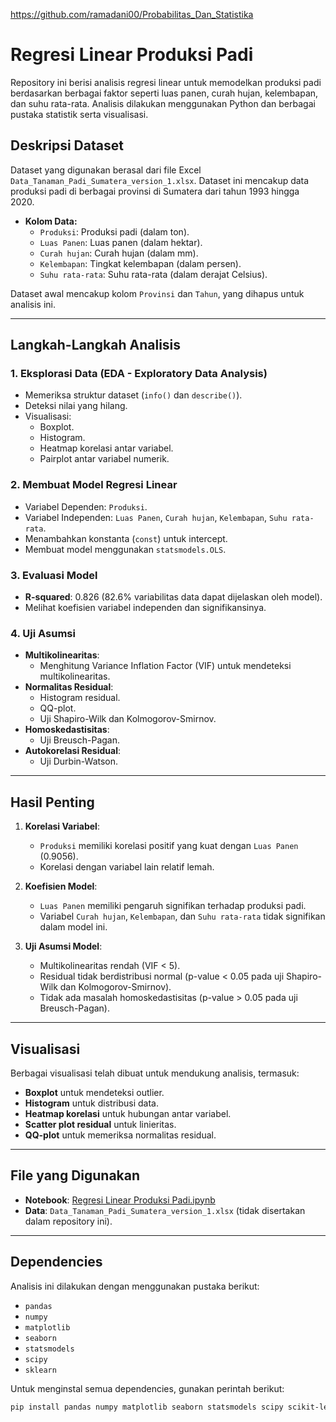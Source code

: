 
https://github.com/ramadani00/Probabilitas_Dan_Statistika


# Regresi Linear Produksi Padi

Repository ini berisi analisis regresi linear untuk memodelkan produksi padi berdasarkan berbagai faktor seperti luas panen, curah hujan, kelembapan, dan suhu rata-rata. Analisis dilakukan menggunakan Python dan berbagai pustaka statistik serta visualisasi.

## Deskripsi Dataset

Dataset yang digunakan berasal dari file Excel `Data_Tanaman_Padi_Sumatera_version_1.xlsx`. Dataset ini mencakup data produksi padi di berbagai provinsi di Sumatera dari tahun 1993 hingga 2020.

- **Kolom Data:**
  - `Produksi`: Produksi padi (dalam ton).
  - `Luas Panen`: Luas panen (dalam hektar).
  - `Curah hujan`: Curah hujan (dalam mm).
  - `Kelembapan`: Tingkat kelembapan (dalam persen).
  - `Suhu rata-rata`: Suhu rata-rata (dalam derajat Celsius).

Dataset awal mencakup kolom `Provinsi` dan `Tahun`, yang dihapus untuk analisis ini.

---

## Langkah-Langkah Analisis

### 1. Eksplorasi Data (EDA - Exploratory Data Analysis)
- Memeriksa struktur dataset (`info()` dan `describe()`).
- Deteksi nilai yang hilang.
- Visualisasi:
  - Boxplot.
  - Histogram.
  - Heatmap korelasi antar variabel.
  - Pairplot antar variabel numerik.

### 2. Membuat Model Regresi Linear
- Variabel Dependen: `Produksi`.
- Variabel Independen: `Luas Panen`, `Curah hujan`, `Kelembapan`, `Suhu rata-rata`.
- Menambahkan konstanta (`const`) untuk intercept.
- Membuat model menggunakan `statsmodels.OLS`.

### 3. Evaluasi Model
- **R-squared**: 0.826 (82.6% variabilitas data dapat dijelaskan oleh model).
- Melihat koefisien variabel independen dan signifikansinya.

### 4. Uji Asumsi
- **Multikolinearitas**:
  - Menghitung Variance Inflation Factor (VIF) untuk mendeteksi multikolinearitas.
- **Normalitas Residual**:
  - Histogram residual.
  - QQ-plot.
  - Uji Shapiro-Wilk dan Kolmogorov-Smirnov.
- **Homoskedastisitas**:
  - Uji Breusch-Pagan.
- **Autokorelasi Residual**:
  - Uji Durbin-Watson.

---

## Hasil Penting

1. **Korelasi Variabel**:
   - `Produksi` memiliki korelasi positif yang kuat dengan `Luas Panen` (0.9056).
   - Korelasi dengan variabel lain relatif lemah.

2. **Koefisien Model**:
   - `Luas Panen` memiliki pengaruh signifikan terhadap produksi padi.
   - Variabel `Curah hujan`, `Kelembapan`, dan `Suhu rata-rata` tidak signifikan dalam model ini.

3. **Uji Asumsi Model**:
   - Multikolinearitas rendah (VIF < 5).
   - Residual tidak berdistribusi normal (p-value < 0.05 pada uji Shapiro-Wilk dan Kolmogorov-Smirnov).
   - Tidak ada masalah homoskedastisitas (p-value > 0.05 pada uji Breusch-Pagan).

---

## Visualisasi

Berbagai visualisasi telah dibuat untuk mendukung analisis, termasuk:
- **Boxplot** untuk mendeteksi outlier.
- **Histogram** untuk distribusi data.
- **Heatmap korelasi** untuk hubungan antar variabel.
- **Scatter plot residual** untuk linieritas.
- **QQ-plot** untuk memeriksa normalitas residual.

---

## File yang Digunakan

- **Notebook**: [Regresi Linear Produksi Padi.ipynb](https://github.com/ramadani00/Regresi_Linear/blob/main/Regresi%20Linear%20Produksi%20Padi.ipynb)
- **Data**: `Data_Tanaman_Padi_Sumatera_version_1.xlsx` (tidak disertakan dalam repository ini).

---

## Dependencies

Analisis ini dilakukan dengan menggunakan pustaka berikut:
- `pandas`
- `numpy`
- `matplotlib`
- `seaborn`
- `statsmodels`
- `scipy`
- `sklearn`

Untuk menginstal semua dependencies, gunakan perintah berikut:
```bash
pip install pandas numpy matplotlib seaborn statsmodels scipy scikit-learn
